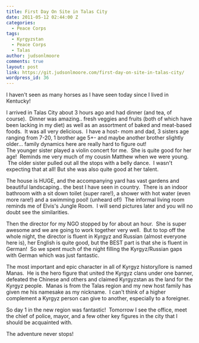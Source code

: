```yaml
---
title: First Day On Site in Talas City
date: 2011-05-12 02:44:00 Z
categories:
  - Peace Corps
tags:
  - Kyrgyzstan
  - Peace Corps
  - Talas
author: judsonlmoore
comments: true
layout: post
link: https://git.judsonlmoore.com/first-day-on-site-in-talas-city/
wordpress_id: 36
---
```


I haven't seen as many horses as I have seen today since I lived in Kentucky!

I arrived in Talas City about 3 hours ago and had dinner (and tea, of course).  Dinner was amazing.. fresh veggies and fruits (both of which have been lacking in my diet) as well as an assortment of baked and meat-based foods.  It was all very delicious.  I have a host- mom and dad, 3 sisters age ranging from 7-20, 1 brother age 5+- and maybe another brother slightly older… family dynamics here are really hard to figure out!  
The younger sister played a violin concert for me.  She is quite good for her age!  Reminds me very much of my cousin Matthew when we were young.  The older sister pulled out all the stops with a belly dance.  I wasn't expecting that at all! But she was also quite good at her talent.

The house is HUGE, and the accompanying yard has vast gardens and beautiful landscaping.. the best I have seen in country.  There is an indoor bathroom with a sit down toilet (super rare!), a shower with hot water (even more rare!) and a swimming pool! (unheard of!)  The informal living room reminds me of Elvis's Jungle Room.  I will send pictures later and you will no doubt see the similarities.

Then the director for my NGO stopped by for about an hour.  She is super awesome and we are going to work together very well.  But to top off the whole night, the director is fluent in Kyrgyz and Russian (almost everyone here is), her English is quite good, but the BEST part is that she is fluent in German!  So we spent much of the night filling the Kyrgyz/Russian gaps with German which was just fantastic.

The most important and epic character in all of Kyrgyz history/lore is named Manas.  He is the hero figure that united the Kyrgyz clans under one banner, defeated the Chinese and others and claimed Kyrgyzstan as the land for the Kyrgyz people.  Manas is from the Talas region and my new host family has given me his namesake as my nickname.  I can't think of a higher complement a Kyrgyz person can give to another, especially to a foreigner.

So day 1 in the new region was fantastic!  Tomorrow I see the office, meet the chief of police, mayor, and a few other key figures in the city that I should be acquainted with.

The adventure never stops!
